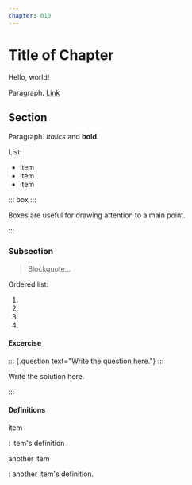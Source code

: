 ```yaml
---
chapter: 010
---
```


# Title of Chapter

Hello, world!

Paragraph. [Link](https://example.com)

## Section

Paragraph. *Italics* and **bold**. 

List:

- item
- item
- item

::: box :::

Boxes are useful for drawing attention to a main point.

:::

### Subsection

> Blockquote...

Ordered list:

1.
1.
1.
1.

#### Excercise

::: {.question text="Write the question here."} :::

Write the solution here.

:::

#### Definitions

item

: item's definition

another item

: another item's definition.

